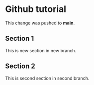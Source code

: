 # Github tutorial

This change was pushed to **main**.

## Section 1
This is new section in new branch.

## Section 2
This is second section in second branch.
